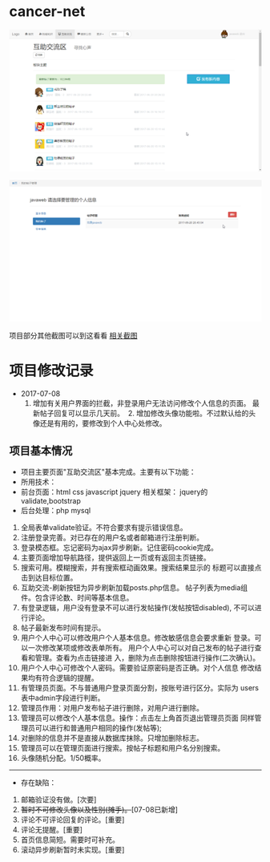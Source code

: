 # cancer-net

![主要论坛界面图](https://github.com/GzhiYi/cancer-net/blob/master/img/%E7%9B%B8%E5%85%B3%E6%88%AA%E5%9B%BE/%E4%BA%92%E5%8A%A9%E4%BA%A4%E6%B5%81%E8%AE%BA%E5%9D%9B%E5%8F%AF%E4%BB%A5%E5%8F%91%E5%B8%96.png)

![用户管理界面](https://github.com/GzhiYi/cancer-net/blob/master/img/%E7%9B%B8%E5%85%B3%E6%88%AA%E5%9B%BE/%E4%B8%AA%E4%BA%BA%E4%B8%AD%E5%BF%83%E5%8F%AF%E4%BB%A5%E7%AE%A1%E7%90%86%E8%87%AA%E5%B7%B1%E5%8F%91%E7%9A%84%E5%B8%96%E5%AD%90.png)


项目部分其他截图可以到这看看
[相关截图](https://github.com/GzhiYi/cancer-net/tree/master/img/%E7%9B%B8%E5%85%B3%E6%88%AA%E5%9B%BE)

# 项目修改记录
- 2017-07-08 
  1. 增加有关用户界面的拦截，非登录用户无法访问修改个人信息的页面。
  最新帖子回复可以显示几天前。
  2. 增加修改头像功能啦。不过默认给的头像还是有用的，要修改到个人中心处修改。
 


## 项目基本情况
- 项目主要页面"互助交流区"基本完成。主要有以下功能：
- 所用技术：
- 前台页面：html css javascript jquery 
          相关框架： jquery的validate,bootstrap
- 后台处理：php mysql

1. 全局表单validate验证。不符合要求有提示错误信息。
2. 注册登录完善。对已存在的用户名或者邮箱进行注册判断。
3. 登录模态框。忘记密码为ajax异步刷新。记住密码cookie完成。
4. 主要页面增加导航路径，提供返回上一页或有返回主页链接。
5. 搜索可用。模糊搜索，并有搜索框动画效果。搜索结果显示的
标题可以直接点击到达目标位置。
6. 互助交流-刷新按钮为异步刷新加载posts.php信息。
帖子列表为media组件。包含评论数、时间等基本信息。
7. 有登录逻辑，用户没有登录不可以进行发帖操作(发帖按钮disabled),
不可以进行评论。
8. 帖子最新发布时间有提示。
9. 用户个人中心可以修改用户个人基本信息。修改敏感信息会要求重新
登录。可以一次修改某项或修改表单所有。
用户个人中心可以对自己发布的帖子进行查看和管理。查看为点击链接进
入，删除为点击删除按钮进行操作(二次确认)。
10. 用户个人中心可修改个人密码。需要验证原密码是否正确。对个人信息
修改结果均有符合逻辑的提醒。
11. 有管理员页面。不与普通用户登录页面分割，按账号进行区分。实际为
users表中admin字段进行判断。
12. 管理员作用：对用户发布帖子进行删除，对用户进行删除。
13. 管理员可以修改个人基本信息。操作：点击左上角首页退出管理员页面
同样管理员可以进行和普通用户相同的操作(发帖等);
14. 对删除的信息并不是直接从数据库抹除。只增加删除标志。
15. 管理员可以在管理页面进行搜索。按帖子标题和用户名分别搜索。
16. 头像随机分配。1/50概率。
------------------------------------------------------------------
- 存在缺陷：
1. 邮箱验证没有做。[次要]
2. ~~暂时不可修改头像以及性别(摊手)。~~[07-08已新增]
3. 评论不可评论回复的评论。[重要]
4. 评论无提醒。[重要]
5. 首页信息简短。需要时可补充。
6. 滚动异步刷新暂时未实现。[重要]
